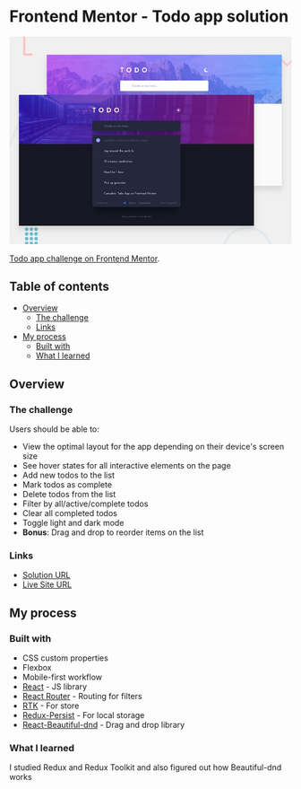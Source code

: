 # Frontend Mentor - Todo app solution
![](./design/desktop-preview.jpg)

 [Todo app challenge on Frontend Mentor](https://www.frontendmentor.io/challenges/todo-app-Su1_KokOW). 

## Table of contents

- [Overview](#overview)
  - [The challenge](#the-challenge)
  - [Links](#links)
- [My process](#my-process)
  - [Built with](#built-with)
  - [What I learned](#what-i-learned)

  

## Overview

### The challenge

Users should be able to:

- View the optimal layout for the app depending on their device's screen size
- See hover states for all interactive elements on the page
- Add new todos to the list
- Mark todos as complete
- Delete todos from the list
- Filter by all/active/complete todos
- Clear all completed todos
- Toggle light and dark mode
- **Bonus**: Drag and drop to reorder items on the list


### Links

- [Solution URL](https://your-solution-url.com)
- [Live Site URL](https://todo-app-frontend-mentor-inky.vercel.app/)

## My process

### Built with

- CSS custom properties
- Flexbox
- Mobile-first workflow
- [React](https://reactjs.org/) - JS library
- [React Router](https://reactrouter.com/en/main) - Routing for filters
- [RTK](https://redux-toolkit.js.org/) - For store
- [Redux-Persist](https://github.com/rt2zz/redux-persist) - For local storage
- [React-Beautiful-dnd](https://github.com/atlassian/react-beautiful-dnd) - Drag and drop library


### What I learned

I studied Redux and Redux Toolkit and also figured out how Beautiful-dnd works 


